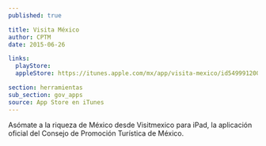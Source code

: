 ```yaml
---
published: true

title: Visita México
author: CPTM
date: 2015-06-26

links:
  playStore:
  appleStore: https://itunes.apple.com/mx/app/visita-mexico/id549991200?mt=8

section: herramientas
sub_section: gov_apps
source: App Store en iTunes
---
```

Asómate a la riqueza de México desde Visitmexico para iPad, la aplicación oficial del Consejo de Promoción Turística de México.
